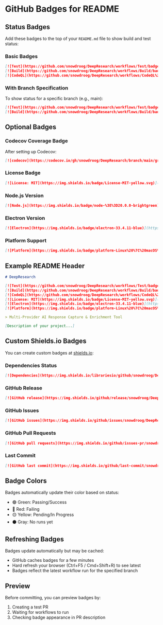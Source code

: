 # GitHub Badges for README

## Status Badges

Add these badges to the top of your `README.md` file to show build and test status:

### Basic Badges

```markdown
[![Test](https://github.com/snowdroog/DeepResearch/workflows/Test/badge.svg)](https://github.com/snowdroog/DeepResearch/actions/workflows/test.yml)
[![Build](https://github.com/snowdroog/DeepResearch/workflows/Build/badge.svg)](https://github.com/snowdroog/DeepResearch/actions/workflows/build.yml)
[![CodeQL](https://github.com/snowdroog/DeepResearch/workflows/CodeQL%20Security%20Scan/badge.svg)](https://github.com/snowdroog/DeepResearch/actions/workflows/codeql.yml)
```

### With Branch Specification

To show status for a specific branch (e.g., main):

```markdown
[![Test](https://github.com/snowdroog/DeepResearch/workflows/Test/badge.svg?branch=main)](https://github.com/snowdroog/DeepResearch/actions/workflows/test.yml)
[![Build](https://github.com/snowdroog/DeepResearch/workflows/Build/badge.svg?branch=main)](https://github.com/snowdroog/DeepResearch/actions/workflows/build.yml)
```

## Optional Badges

### Codecov Coverage Badge

After setting up Codecov:

```markdown
[![codecov](https://codecov.io/gh/snowdroog/DeepResearch/branch/main/graph/badge.svg)](https://codecov.io/gh/snowdroog/DeepResearch)
```

### License Badge

```markdown
[![License: MIT](https://img.shields.io/badge/License-MIT-yellow.svg)](https://opensource.org/licenses/MIT)
```

### Node.js Version

```markdown
[![Node.js](https://img.shields.io/badge/node-%3E%3D20.0.0-brightgreen)](https://nodejs.org/)
```

### Electron Version

```markdown
[![Electron](https://img.shields.io/badge/electron-33.4.11-blue)](https://www.electronjs.org/)
```

### Platform Support

```markdown
[![Platform](https://img.shields.io/badge/platform-Linux%20%7C%20macOS%20%7C%20Windows-lightgrey)](https://github.com/snowdroog/DeepResearch)
```

## Example README Header

```markdown
# DeepResearch

[![Test](https://github.com/snowdroog/DeepResearch/workflows/Test/badge.svg)](https://github.com/snowdroog/DeepResearch/actions/workflows/test.yml)
[![Build](https://github.com/snowdroog/DeepResearch/workflows/Build/badge.svg)](https://github.com/snowdroog/DeepResearch/actions/workflows/build.yml)
[![CodeQL](https://github.com/snowdroog/DeepResearch/workflows/CodeQL%20Security%20Scan/badge.svg)](https://github.com/snowdroog/DeepResearch/actions/workflows/codeql.yml)
[![License: MIT](https://img.shields.io/badge/License-MIT-yellow.svg)](https://opensource.org/licenses/MIT)
[![Electron](https://img.shields.io/badge/electron-33.4.11-blue)](https://www.electronjs.org/)
[![Platform](https://img.shields.io/badge/platform-Linux%20%7C%20macOS%20%7C%20Windows-lightgrey)](https://github.com/snowdroog/DeepResearch)

> Multi-Provider AI Response Capture & Enrichment Tool

[Description of your project...]
```

## Custom Shields.io Badges

You can create custom badges at [shields.io](https://shields.io/):

### Dependencies Status

```markdown
[![Dependencies](https://img.shields.io/librariesio/github/snowdroog/DeepResearch)](https://libraries.io/github/snowdroog/DeepResearch)
```

### GitHub Release

```markdown
[![GitHub release](https://img.shields.io/github/release/snowdroog/DeepResearch.svg)](https://github.com/snowdroog/DeepResearch/releases)
```

### GitHub Issues

```markdown
[![GitHub issues](https://img.shields.io/github/issues/snowdroog/DeepResearch.svg)](https://github.com/snowdroog/DeepResearch/issues)
```

### GitHub Pull Requests

```markdown
[![GitHub pull requests](https://img.shields.io/github/issues-pr/snowdroog/DeepResearch.svg)](https://github.com/snowdroog/DeepResearch/pulls)
```

### Last Commit

```markdown
[![GitHub last commit](https://img.shields.io/github/last-commit/snowdroog/DeepResearch.svg)](https://github.com/snowdroog/DeepResearch/commits/main)
```

## Badge Colors

Badges automatically update their color based on status:
- 🟢 Green: Passing/Success
- 🔴 Red: Failing
- 🟡 Yellow: Pending/In Progress
- ⚫ Gray: No runs yet

## Refreshing Badges

Badges update automatically but may be cached:
- GitHub caches badges for a few minutes
- Hard refresh your browser (Ctrl+F5 / Cmd+Shift+R) to see latest
- Badges reflect the latest workflow run for the specified branch

## Preview

Before committing, you can preview badges by:
1. Creating a test PR
2. Waiting for workflows to run
3. Checking badge appearance in PR description
